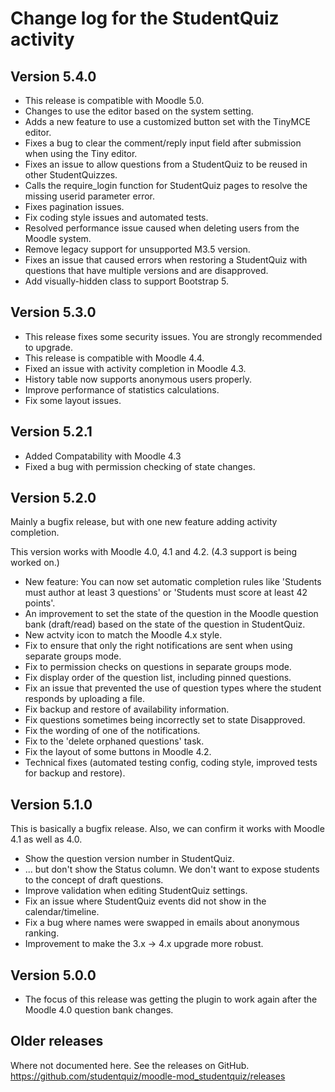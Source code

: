 # Change log for the StudentQuiz activity


## Version 5.4.0

* This release is compatible with Moodle 5.0.
* Changes to use the editor based on the system setting.
* Adds a new feature to use a customized button set with the TinyMCE editor.
* Fixes a bug to clear the comment/reply input field after submission when using the Tiny editor.
* Fixes an issue to allow questions from a StudentQuiz to be reused in other StudentQuizzes.
* Calls the require_login function for StudentQuiz pages to resolve the missing userid parameter error.
* Fixes pagination issues.
* Fix coding style issues and automated tests.
* Resolved performance issue caused when deleting users from the Moodle system.
* Remove legacy support for unsupported M3.5 version.
* Fixes an issue that caused errors when restoring a StudentQuiz with questions that have
  multiple versions and are disapproved.
* Add visually-hidden class to support Bootstrap 5.

## Version 5.3.0

* This release fixes some security issues. You are strongly recommended to upgrade.
* This release is compatible with Moodle 4.4.
* Fixed an issue with activity completion in Moodle 4.3.
* History table now supports anonymous users properly.
* Improve performance of statistics calculations.
* Fix some layout issues.

## Version 5.2.1

* Added Compatability with Moodle 4.3
* Fixed a bug with permission checking of state changes.

## Version 5.2.0

Mainly a bugfix release, but with one new feature adding activity completion.

This version works with Moodle 4.0, 4.1 and 4.2. (4.3 support is being worked on.)

* New feature: You can now set automatic completion rules like 'Students must author at least 3 questions' or
  'Students must score at least 42 points'.
* An improvement to set the state of the question in the Moodle question bank (draft/read) based on the state of the question in StudentQuiz.
* New actvity icon to match the Moodle 4.x style.
* Fix to ensure that only the right notifications are sent when using separate groups mode.
* Fix to permission checks on questions in separate groups mode. 
* Fix display order of the question list, including pinned questions.
* Fix an issue that prevented the use of question types where the student responds by uploading a file.
* Fix backup and restore of availability information.
* Fix questions sometimes being incorrectly set to state Disapproved. 
* Fix the wording of one of the notifications.
* Fix to the 'delete orphaned questions' task.
* Fix the layout of some buttons in Moodle 4.2.
* Technical fixes (automated testing config, coding style, improved tests for backup and restore).


## Version 5.1.0

This is basically a bugfix release. Also, we can confirm it works with Moodle 4.1 as well as 4.0.

* Show the question version number in StudentQuiz.
* ... but don't show the Status column. We don't want to expose students to the concept of draft questions.
* Improve validation when editing StudentQuiz settings.
* Fix an issue where StudentQuiz events did not show in the calendar/timeline.
* Fix a bug where names were swapped in emails about anonymous ranking.
* Improvement to make the 3.x -> 4.x upgrade more robust.


## Version 5.0.0

* The focus of this release was getting the plugin to work again after the Moodle 4.0 question bank changes.


## Older releases

Where not documented here. See the releases on GitHub.
https://github.com/studentquiz/moodle-mod_studentquiz/releases

